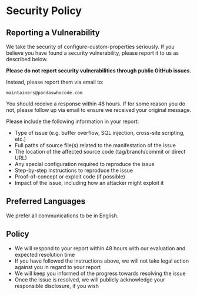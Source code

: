 # Security Policy

## Reporting a Vulnerability

We take the security of configure-custom-properties seriously. If you believe you have found a security vulnerability, please report it to us as described below.

**Please do not report security vulnerabilities through public GitHub issues.**

Instead, please report them via email to:

```
maintainers@pandaswhocode.com
```

You should receive a response within 48 hours. If for some reason you do not, please follow up via email to ensure we received your original message.

Please include the following information in your report:

- Type of issue (e.g. buffer overflow, SQL injection, cross-site scripting, etc.)
- Full paths of source file(s) related to the manifestation of the issue
- The location of the affected source code (tag/branch/commit or direct URL)
- Any special configuration required to reproduce the issue
- Step-by-step instructions to reproduce the issue
- Proof-of-concept or exploit code (if possible)
- Impact of the issue, including how an attacker might exploit it

## Preferred Languages

We prefer all communications to be in English.

## Policy

- We will respond to your report within 48 hours with our evaluation and expected resolution time
- If you have followed the instructions above, we will not take legal action against you in regard to your report
- We will keep you informed of the progress towards resolving the issue
- Once the issue is resolved, we will publicly acknowledge your responsible disclosure, if you wish
